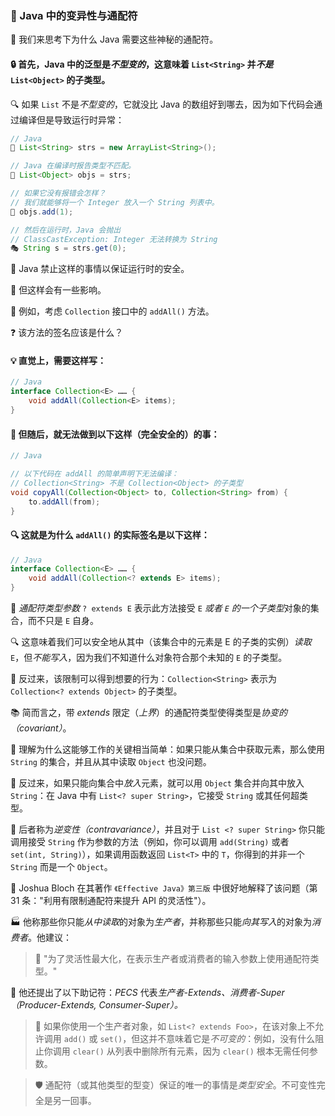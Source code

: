 ### 🔄 Java 中的变异性与通配符

🤔 我们来思考下为什么 Java 需要这些神秘的通配符。

#### 🔒 首先，Java 中的泛型是*不型变的*，这意味着 `List<String>` 并*不是* `List<Object>` 的子类型。

🔍 如果 `List` 不是*不型变的*，它就没比 Java 的数组好到哪去，因为如下代码会通过编译但是导致运行时异常：

```java
// Java
🧾 List<String> strs = new ArrayList<String>();

// Java 在编译时报告类型不匹配。
🚫 List<Object> objs = strs;

// 如果它没有报错会怎样？
// 我们就能够将一个 Integer 放入一个 String 列表中。
🔢 objs.add(1);

// 然后在运行时，Java 会抛出
// ClassCastException: Integer 无法转换为 String
🎭 String s = strs.get(0);
```

🚫 Java 禁止这样的事情以保证运行时的安全。

🤔 但这样会有一些影响。

🧐 例如，考虑 `Collection` 接口中的 `addAll()` 方法。

❓ 该方法的签名应该是什么？

#### 💡 直觉上，需要这样写：

```java
// Java
interface Collection<E> …… {
    void addAll(Collection<E> items);
}
```

#### 🚫 但随后，就无法做到以下这样（完全安全的）的事：

```java
// Java

// 以下代码在 addAll 的简单声明下无法编译：
// Collection<String> 不是 Collection<Object> 的子类型 
void copyAll(Collection<Object> to, Collection<String> from) {
    to.addAll(from);
}
```

#### 🔍 这就是为什么 `addAll()` 的实际签名是以下这样：

```java
// Java
interface Collection<E> …… {
    void addAll(Collection<? extends E> items);
}
```

🌟 *通配符类型参数* `? extends E` 表示此方法接受 `E` *或者 `E` 的一个子类型*对象的集合，而不只是 `E` 自身。

🔍 这意味着我们可以安全地从其中（该集合中的元素是 E 的子类的实例）*读取* `E`，但*不能写入*，因为我们不知道什么对象符合那个未知的 `E` 的子类型。

🔄 反过来，该限制可以得到想要的行为：`Collection<String>` 表示为 `Collection<? extends Object>` 的子类型。

📚 简而言之，带 *extends* 限定（*上界*）的通配符类型使得类型是*协变的（covariant）*。

🔑 理解为什么这能够工作的关键相当简单：如果只能从集合中获取元素，那么使用 `String` 的集合，并且从其中读取 `Object` 也没问题。

🔄 反过来，如果只能向集合中*放入*元素，就可以用 `Object` 集合并向其中放入 `String`：在 Java 中有 `List<? super String>`，它接受 `String` 或其任何超类型。

🔄 后者称为*逆变性（contravariance）*，并且对于 `List <? super String>` 你只能调用接受 `String` 作为参数的方法（例如，你可以调用 `add(String)` 或者 `set(int, String)`），如果调用函数返回 `List<T>` 中的 `T`，你得到的并非一个 `String` 而是一个 `Object`。

📘 Joshua Bloch 在其著作 `《Effective Java》第三版` 中很好地解释了该问题（第 31 条："利用有限制通配符来提升 API 的灵活性"）。

🏭 他称那些你只能*从中读取*的对象为*生产者*，并称那些只能*向其写入*的对象为*消费者*。他建议：

> 🔧 "为了灵活性最大化，在表示生产者或消费者的输入参数上使用通配符类型。"

🧠 他还提出了以下助记符：_PECS_ 代表*生产者-Extends、消费者-Super（Producer-Extends, Consumer-Super）。*

> 🚫 如果你使用一个生产者对象，如 `List<? extends Foo>`，在该对象上不允许调用 `add()` 或 `set()`，但这并不意味着它是*不可变的*：例如，没有什么阻止你调用 `clear()` 从列表中删除所有元素，因为 `clear()` 根本无需任何参数。

> 🛡️ 通配符（或其他类型的型变）保证的唯一的事情是*类型安全*。不可变性完全是另一回事。
